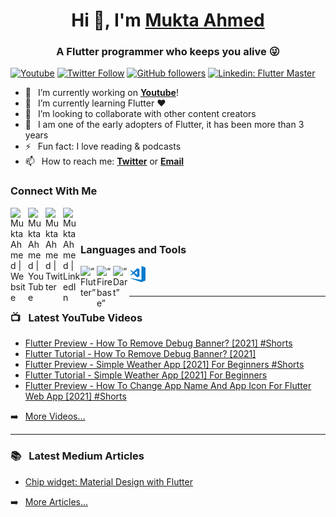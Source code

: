 <h1 align="center"> Hi 👋, I'm <a href="http://mukta.rbfgroupbd.com">Mukta Ahmed</a></h1>
<h3 align="center">A Flutter programmer who keeps you alive 😜</h3>

[![Youtube](https://img.shields.io/static/v1?label=MuktaAhmed=Subscribe&logo=YouTube&color=FF0000&style=for-the-badge)][youtube]
[![Twitter Follow](https://img.shields.io/twitter/follow/MuktaAhmed?color=1DA1F2&label=Followers&logo=twitter&style=for-the-badge)][twitter]
[![GitHub followers](https://img.shields.io/github/followers/MuktaAhmed?logo=GitHub&style=for-the-badge)][github]
[![Linkedin: Flutter Master](https://img.shields.io/badge/-CONNECT-blue?style=for-the-badge&logo=Linkedin&link=https://www.linkedin.com/in/JohannesMilke/)][linkedin]

- 🔭 &ensp;I’m currently working on [**Youtube**][youtube]!
- 🌱 &ensp;I’m currently learning Flutter ❤️
- 👯 &ensp;I’m looking to collaborate with other content creators
- 🗿 &ensp;I am one of the early adopters of Flutter, it has been more than 3 years
- ⚡ &ensp;Fun fact: I love reading & podcasts
- 📫 &ensp;How to reach me: [**Twitter**][twitter] or [**Email**][email]

### Connect With Me

[<img align="left" alt="Mukta Ahmed | Website" width="28px" src="https://firebasestorage.googleapis.com/v0/b/web-johannesmilke.appspot.com/o/other%2Fsocial%2Fwebsite.png?alt=media" />][website]
[<img align="left" alt="Mukta Ahmed | YouTube" width="28px" src="https://firebasestorage.googleapis.com/v0/b/web-johannesmilke.appspot.com/o/other%2Fsocial%2Fyoutube.png?alt=media" />][youtube]
[<img align="left" alt="Mukta Ahmed | Twitter" width="28px" src="https://firebasestorage.googleapis.com/v0/b/web-johannesmilke.appspot.com/o/other%2Fsocial%2Ftwitter.png?alt=media" />][twitter]
[<img align="left" alt="Mukta Ahmed | LinkedIn" width="28px" src="https://firebasestorage.googleapis.com/v0/b/web-johannesmilke.appspot.com/o/other%2Fsocial%2Flinkedin.png?alt=media" />][linkedin]

<!--[<img align="left" alt="Johannes Milke | Instagram" width="28px" src="https://firebasestorage.googleapis.com/v0/b/web-johannesmilke.appspot.com/o/other%2Fsocial%2Finstagram.png?alt=media" />][instagram]
[<img align="left" alt="Johannes Milke | Facebook" width="28px" src="https://firebasestorage.googleapis.com/v0/b/web-johannesmilke.appspot.com/o/other%2Fsocial%2Ffacebook.png?alt=media" />][facebook]
[<img align="left" alt="Johannes Milke | Medium" width="28px" src="https://firebasestorage.googleapis.com/v0/b/web-johannesmilke.appspot.com/o/other%2Fsocial%2Fmedium.png?alt=media" />][medium] -->


<br />
<br />

### Languages and Tools
[<img align="left" alt=“Flutter” width="26px" src="https://www.vectorlogo.zone/logos/flutterio/flutterio-icon.svg" />][youtube]
[<img align="left" alt=“Firebase” width="26px" src="https://www.vectorlogo.zone/logos/firebase/firebase-icon.svg" />][youtube]
[<img align="left" alt=“Dart” width="26px" src="https://www.vectorlogo.zone/logos/dartlang/dartlang-icon.svg" />][youtube]
[<img align="left" alt=“Github” width="26px" src="https://raw.githubusercontent.com/github/explore/80688e429a7d4ef2fca1e82350fe8e3517d3494d/topics/visual-studio-code/visual-studio-code.png" />][youtube]



<br />
<br />

---

### 📺 &ensp;Latest YouTube Videos

<!-- YOUTUBE:START -->
- [Flutter Preview - How To Remove Debug Banner? [2021]  #Shorts]()
- [Flutter Tutorial - How To Remove Debug Banner? [2021]]()
- [Flutter Preview - Simple Weather App [2021] For Beginners #Shorts]()
- [Flutter Tutorial - Simple Weather App [2021] For Beginners]()
- [Flutter Preview - How To Change App Name And App Icon For Flutter Web App [2021]  #Shorts]()
<!-- YOUTUBE:END -->

➡️ &ensp;[More Videos...]()

---

### 📚 &ensp;Latest Medium Articles

<!-- BLOG-POST-LIST:START -->
- [Chip widget: Material Design with Flutter](https://medium.com/flutter-community/chip-widget-material-design-with-flutter-4a834553c9ab?source=rss-1d0dd7b62afc------2)
<!-- BLOG-POST-LIST:END -->

➡️ &ensp;[More Articles...]()



[website]: https://mukta.rbfgroupbd.com
[twitter]: https://twitter.com/intent/follow?original_referer=https%3A%2F%2Fgithub.com%2FJohannesMilke&screen_name=JohannesMilke
[youtube]: https://www.youtube.com/channel/UC0FD2apauvegCcsvqIBceLA?sub_confirmation=1
[linkedin]: https://linkedin.com/in/JohannesMilke
[github]: https://github.com/muktabd
[instagram]: https://www.instagram.com/muktabd
[facebook]: https://www.facebook.com/mukta.2003
[medium]: https://medium.com/@JohannesMilke
[email]: mukta@graduate.utm.my
